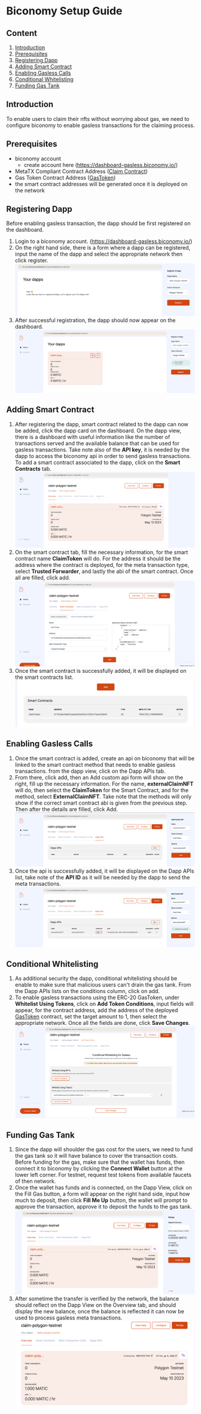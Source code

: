 # Biconomy Setup Guide

## Content
1. [Introduction](#introduction)
2. [Prerequisites](#prerequisites)
3. [Registering Dapp](#registering-dapp)
4. [Adding Smart Contract](#adding-smart-contract)
5. [Enabling Gasless Calls](#enabling-gasless-calls)
6. [Conditional Whitelisting](#conditional-whitelisting)
7. [Funding Gas Tank](#funding-gas-tank)

## Introduction
To enable users to claim their nfts without worrying about gas, we need to configure biconomy to enable gasless transactions for the claiming process. 

## Prerequisites
- biconomy account
    - create account here (https://dashboard-gasless.biconomy.io/)
- MetaTX Compliant Contract Address ([Claim Contract](../../solidity/contracts/ClaimToken.sol))
- Gas Token Contract Address ([GasToken](../../solidity/contracts/GasToken.sol))
- the smart contract addresses will be generated once it is deployed on the network

## Registering Dapp

Before enabling gasless transaction, the dapp should be first registered on the dashboard.

1. Login to a biconomy account. (https://dashboard-gasless.biconomy.io/)
2. On the right hand side, there is a form where a dapp can be registered, input the name of the dapp and select the appropriate network then click register.
![](./assets/register-1.png)
3. After successful registration, the dapp should now appear on the dashboard.
![](./assets/register-2.png)

## Adding Smart Contract
1. After registering the dapp, smart contract related to the dapp can now be added, click the dapp card on the dashboard. On the dapp view, there is a dashboard with useful information like the number of transactions served and the available balance that can be used for gasless transactions. Take note also of the **API key**, it is needed by the dapp to access the biconomy api in order to send gasless transactions. To add a smart contract associated to the dapp, click on the **Smart Contracts** tab.
![](./assets/add-contract-1.png)
2. On the smart contract tab, fill the necessary information, for the smart contract name **ClaimToken** will do. For the address it should be the address where the contract is deployed, for the meta transaction type, select **Trusted Forwarder**, and lastly the abi of the smart contract. Once all are filled, click add.
![](./assets//add-contract-2.png)
3. Once the smart contract is successfully added, it will be displayed on the smart contracts list.
![](./assets/add-contract-3.png)

## Enabling Gasless Calls
1. Once the smart contract is added, create an api on biconomy that will be linked to the smart contract method that needs to enable gasless transactions. from the dapp view, click on the Dapp APIs tab.
2. From there, click add, then an Add custom api form will show on the right, fill up the necessary information. For the name, **externalClaimNFT** will do, then select the **ClaimToken** for the Smart Contract, and for the method, select **ExternalClaimNFT**. Take note that the methods will only show if the correct smart contract abi is given from the previous step. Then after the details are filled, click Add.
![](./assets/enable-gasless-1.png)
3. Once the api is successfully added, it will be displayed on the Dapp APIs list, take note of the **API ID** as it will be needed by the dapp to send the meta transactions.
![](./assets/enable-gasless-2.png)

## Conditional Whitelisting
1. As additional security the dapp, conditional whitelisting should be enable to make sure that malicious users can't drain the gas tank. From the Dapp APIs lists on the conditions column, click on add.
2. To enable gasless transactions using the ERC-20 GasToken, under **Whitelist Using Tokens**, click on **Add Token Conditions**, input fields will appear, for the contract address, add the address of the deployed [GasToken](../../solidity/contracts/GasToken.sol) contract, set the target amount to 1, then select the appropriate network. Once all the fields are done, click **Save Changes**.
![](./assets/conditional-1.png)

## Funding Gas Tank
1. Since the dapp will shoulder the gas cost for the users, we need to fund the gas tank so it will have balance to cover the transaction costs. Before funding for the gas, make sure that the wallet has funds, then connect it to biconomy by clicking the **Connect Wallet** button at the lower left corner. For testnet, request test tokens from available faucets of then network.
2. Once the wallet has funds and is connected, on the Dapp View, click on the Fill Gas button, a form will appear on the right hand side, input how much to deposit, then click **Fill Me Up** button, the wallet will prompt to approve the transaction, approve it to deposit the funds to the gas tank.
![](./assets/fund-2.png)
3. After sometime the transfer is verified by the network, the balance should reflect on the Dapp View on the Overview tab, and should display the new balance, once the balance is reflected it can now be used to process gasless meta transactions.
![](./assets/fund-3.png)